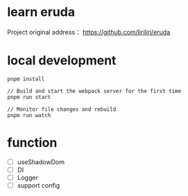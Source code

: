 # learn eruda

Project original address： https://github.com/liriliri/eruda

# local development

```
pnpm install

// Build and start the webpack server for the first time
pnpm run start

// Monitor file changes and rebuild
pnpm run watch
```

# function

- [ ] useShadowDom
- [ ] DI
- [ ] Logger
- [ ] support config
